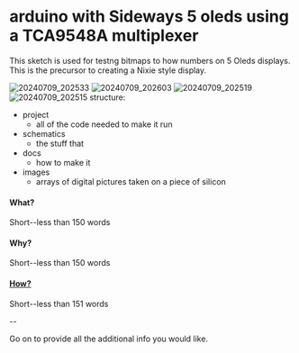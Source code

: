 # arduino with Sideways 5 oleds using a TCA9548A multiplexer
This sketch is used for testng bitmaps to how numbers on 5 Oleds displays.
This is the precursor to creating a Nixie style display. 

![20240709_202533](https://github.com/wanderingmoose/Arduino-Oled-TCA9548A-Nixie-Test/assets/12417916/8b09ebd7-ef6e-4196-a0da-c6270716841a)
![20240709_202603](https://github.com/wanderingmoose/Arduino-Oled-TCA9548A-Nixie-Test/assets/12417916/54686d54-8c55-45ee-a0c5-67162555fb5e)
![20240709_202519](https://github.com/wanderingmoose/Arduino-Oled-TCA9548A-Nixie-Test/assets/12417916/c122fbe5-5ec6-4458-9429-13f592fe40bb)
![20240709_202515](https://github.com/wanderingmoose/Arduino-Oled-TCA9548A-Nixie-Test/assets/12417916/6f25642d-5330-4bca-9372-00fcdc457f96)
structure:
- project
	- all of the code needed to make it run
- schematics
	- the stuff that 
- docs
	- how to make it 
- images
	- arrays of digital pictures taken on a piece of silicon

#### What?

Short--less than 150 words

#### Why?

Short--less than 150 words

#### [How?](docs/HOW.md)

Short--less than 151 words

--

Go on to provide all the additional info you would like.
